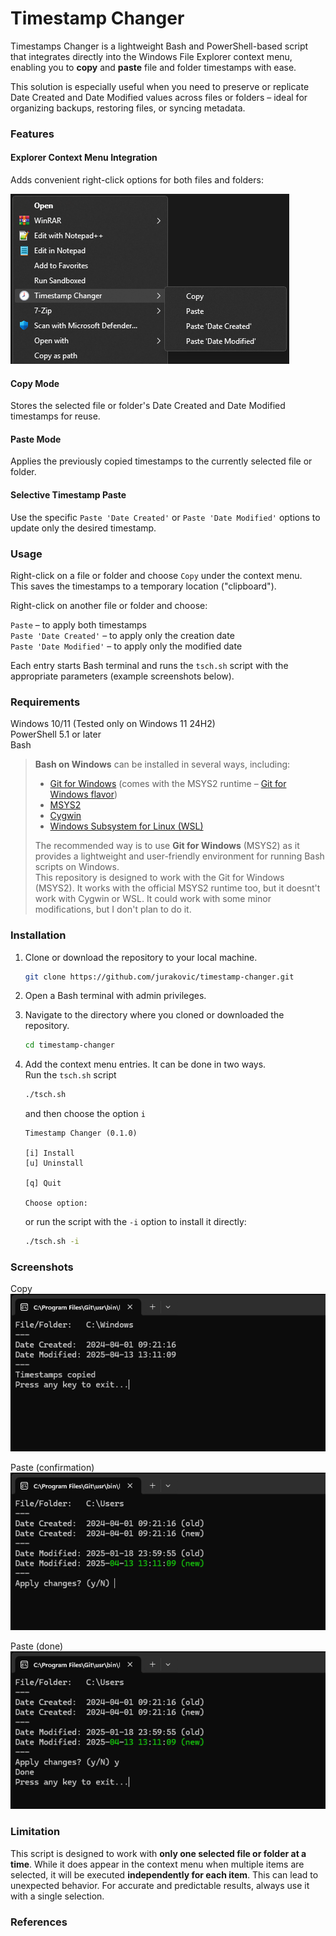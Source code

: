 ﻿
# Timestamp Changer

Timestamps Changer is a lightweight Bash and PowerShell-based script that integrates directly into the Windows File Explorer context menu, enabling you to **copy** and **paste** file and folder timestamps with ease.

This solution is especially useful when you need to preserve or replicate Date Created and Date Modified values across files or folders – ideal for organizing backups, restoring files, or syncing metadata.

### Features

#### Explorer Context Menu Integration

Adds convenient right-click options for both files and folders:

<!--
`🕗 Timestamp Changer`  
&nbsp; &nbsp; `Copy`  
&nbsp; &nbsp; `Paste`  
&nbsp; &nbsp; `Paste 'Date Created'`  
&nbsp; &nbsp; `Paste 'Date Modified'`  
-->

![ContextMenu](img/1contextmenu.png)

#### Copy Mode

Stores the selected file or folder's Date Created and Date Modified timestamps for reuse.

#### Paste Mode

Applies the previously copied timestamps to the currently selected file or folder.

#### Selective Timestamp Paste

Use the specific `Paste 'Date Created'` or `Paste 'Date Modified'` options to update only the desired timestamp.

### Usage

Right-click on a file or folder and choose `Copy` under the context menu.  
This saves the timestamps to a temporary location ("clipboard").

Right-click on another file or folder and choose:

`Paste` – to apply both timestamps  
`Paste 'Date Created'` – to apply only the creation date  
`Paste 'Date Modified'` – to apply only the modified date  

Each entry starts Bash terminal and runs the `tsch.sh` script with the appropriate parameters (example screenshots below).

### Requirements

Windows 10/11 (Tested only on Windows 11 24H2)  
PowerShell 5.1 or later  
Bash  

> **Bash on Windows** can be installed in several ways, including:
> - [Git for Windows](https://gitforwindows.org) (comes with the MSYS2 runtime – [Git for Windows flavor](https://github.com/git-for-windows/build-extra/blob/main/ReleaseNotes.md))
> - [MSYS2](https://www.msys2.org)
> - [Cygwin](https://cygwin.com)
> - [Windows Subsystem for Linux (WSL)](https://learn.microsoft.com/en-us/windows/wsl/install)
>  
> The recommended way is to use **Git for Windows** (MSYS2) as it provides a lightweight and user-friendly environment for running Bash scripts on Windows.  
> This repository is designed to work with the  Git for Windows (MSYS2). It works with the official MSYS2 runtime too, but it doesnt't work with Cygwin or WSL. It could work with some minor modifications, but I don't plan to do it.  

### Installation

1. Clone or download the repository to your local machine.
	```bash
	git clone https://github.com/jurakovic/timestamp-changer.git
	```
2. Open a Bash terminal with admin privileges.
3. Navigate to the directory where you cloned or downloaded the repository.
	```bash
	cd timestamp-changer
	```
4. Add the context menu entries. It can be done in two ways.  
	Run the `tsch.sh` script
	```bash
	./tsch.sh
	```

	and then choose the option `i`
	```text
	Timestamp Changer (0.1.0)

	[i] Install
	[u] Uninstall

	[q] Quit

	Choose option:
	```

	or run the script with the `-i` option to install it directly:
	```bash
	./tsch.sh -i
	```

### Screenshots

Copy  
![Copy](img/2copy.png)

Paste (confirmation)  
![Copy](img/3paste.png)

Paste (done)  
![Copy](img/4pastedone.png)

### Limitation

This script is designed to work with **only one selected file or folder at a time**. While it does appear in the context menu when multiple items are selected, it will be executed **independently for each item**. This can lead to unexpected behavior. For accurate and predictable results, always use it with a single selection.

### References


